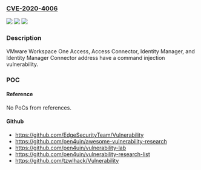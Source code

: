 ### [CVE-2020-4006](https://cve.mitre.org/cgi-bin/cvename.cgi?name=CVE-2020-4006)
![](https://img.shields.io/static/v1?label=Product&message=VMware%20Workspace%20One%20Access%20(Access)%2C%20VMware%20Workspace%20One%20Access%20Connector%20(Access%20Connector)%2C%20VMware%20Identity%20Manager%20(vIDM)%2C%20VMware%20Identity%20Manager%20Connector%20(vIDM%20Connector)%2C%20VMware%20Cloud%20Foundation%2C%20vRealize%20Suite%20Lifecycle%20Manager&color=blue)
![](https://img.shields.io/static/v1?label=Version&message=n%2Fa&color=blue)
![](https://img.shields.io/static/v1?label=Vulnerability&message=Command%20Injection&color=brighgreen)

### Description

VMware Workspace One Access, Access Connector, Identity Manager, and Identity Manager Connector address have a command injection vulnerability.

### POC

#### Reference
No PoCs from references.

#### Github
- https://github.com/EdgeSecurityTeam/Vulnerability
- https://github.com/pen4uin/awesome-vulnerability-research
- https://github.com/pen4uin/vulnerability-lab
- https://github.com/pen4uin/vulnerability-research-list
- https://github.com/tzwlhack/Vulnerability

